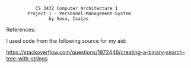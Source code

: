 			   CS 3432 Computer Architecture 1
			Project 1 - Personnel-Management-System
			 	    by Sosa, Isaias


References:

I used code from the following source for my aid:

https://stackoverflow.com/questions/1972446/creating-a-binary-search-tree-with-strings